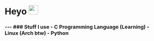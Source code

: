<h1>
  Heyo
  <img src="https://media.giphy.com/media/hvRJCLFzcasrR4ia7z/giphy.gif" width="30px"/>
</h1>

<h3>
  ---
  ### Stuff I use
  - C Programming Language (Learning)
  - Linux (Arch btw)
  - Python
</h3>
